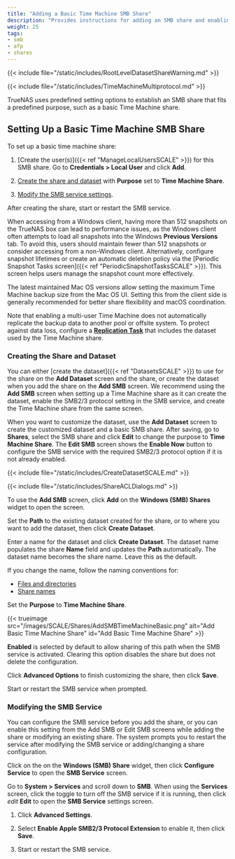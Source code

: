```yaml
---
title: "Adding a Basic Time Machine SMB Share"
description: "Provides instructions for adding an SMB share and enabling basic Time Machine."
weight: 25
tags:
- smb
- afp
- shares
---
```



{{< include file="/static/includes/RootLevelDatasetShareWarning.md" >}}

{{< include file="/static/includes/TimeMachineMultiprotocol.md" >}}

TrueNAS uses predefined setting options to establish an SMB share that fits a predefined purpose, such as a basic Time Machine share.

## Setting Up a Basic Time Machine SMB Share

To set up a basic time machine share:

1. [Create the user(s)]({{< ref "ManageLocalUsersSCALE" >}}) for this SMB share.
   Go to **Credentials > Local User** and click **Add**.

2. [Create the share and dataset](#creating-the-share-and-dataset) with **Purpose** set to **Time Machine Share**.

3. [Modify the SMB service settings](#modifying-the-smb-service).

After creating the share, start or restart the SMB service.

When accessing from a Windows client, having more than 512 snapshots on the TrueNAS box can lead to performance issues, as the Windows client often attempts to load all snapshots into the Windows **Previous Versions** tab.
To avoid this, users should maintain fewer than 512 snapshots or consider accessing from a non-Windows client.
Alternatively, configure snapshot lifetimes or create an automatic deletion policy via the [Periodic Snapshot Tasks screen]({{< ref "PeriodicSnapshotTasksSCALE" >}}). This screen helps users manage the snapshot count more effectively.

The latest maintained Mac OS versions allow setting the maximum Time Machine backup size from the Mac OS UI.
Setting this from the client side is generally recommended for better share flexibility and macOS coordination.

Note that enabling a multi-user Time Machine does not automatically replicate the backup data to another pool or offsite system. To protect against data loss, configure a **[Replication Task](https://www.truenas.com/docs/scale/scaletutorials/dataprotection/replication/)** that includes the dataset used by the Time Machine share.

### Creating the Share and Dataset

You can either [create the dataset]({{< ref "DatasetsSCALE" >}}) to use for the share on the **Add Dataset** screen and the share, or create the dataset when you add the share on the **Add SMB** screen.
We recommend using the **Add SMB** screen when setting up a Time Machine share as it can create the dataset, enable the SMB2/3 protocol setting in the SMB service, and create the Time Machine share from the same screen.

When you want to customize the dataset, use the **Add Dataset** screen to create the customized dataset and a basic SMB share.
After saving, go to **Shares**, select the SMB share and click **Edit** to change the purpose to **Time Machine Share**.
The **Edit SMB** screen shows the **Enable Now** button to configure the SMB service with the required SMB2/3 protocol option if it is not already enabled.

{{< include file="/static/includes/CreateDatasetSCALE.md" >}}

{{< include file="/static/includes/ShareACLDialogs.md" >}}

To use the **Add SMB** screen, click **Add** on the **Windows (SMB) Shares** widget to open the screen.

Set the **Path** to the existing dataset created for the share, or to where you want to add the dataset, then click **Create Dataset**.

Enter a name for the dataset and click **Create Dataset**.
The dataset name populates the share **Name** field and updates the **Path** automatically.
The dataset name becomes the share name.
Leave this as the default.

If you change the name, follow the naming conventions for:
* [Files and directories](https://learn.microsoft.com/en-us/windows/win32/fileio/naming-a-file#naming-conventions)
* [Share names](https://learn.microsoft.com/en-us/openspecs/windows_protocols/ms-fscc/dc9978d7-6299-4c5a-a22d-a039cdc716ea)

Set the **Purpose** to **Time Machine Share**.

{{< trueimage src="/images/SCALE/Shares/AddSMBTimeMachineBasic.png" alt="Add Basic Time Machine Share" id="Add Basic Time Machine Share" >}}

**Enabled** is selected by default to allow sharing of this path when the SMB service is activated.
Clearing this option disables the share but does not delete the configuration.

Click **Advanced Options** to finish customizing the share, then click **Save**.

Start or restart the SMB service when prompted.

### Modifying the SMB Service

You can configure the SMB service before you add the share, or you can enable this setting from the Add SMB or Edit SMB screens while adding the share or modifying an existing share. The system prompts you to restart the service after modifying the SMB service or adding/changing a share configuration.

Click on the <i class="fa fa-ellipsis-v" aria-hidden="true" title="Options"></i> on the **Windows (SMB) Share** widget, then click **Configure Service** to open the **SMB Service** screen.

Go to **System > Services** and scroll down to **SMB**.
When using the **Services** screen, click the toggle to turn off the SMB service if it is running, then click <i class="material-icons" aria-hidden="true" title="Configure">edit</i> **Edit** to open the **SMB Service** settings screen.

1. Click **Advanced Settings**.

2. Select **Enable Apple SMB2/3 Protocol Extension** to enable it, then click **Save**.

3. Start or restart the SMB service.
